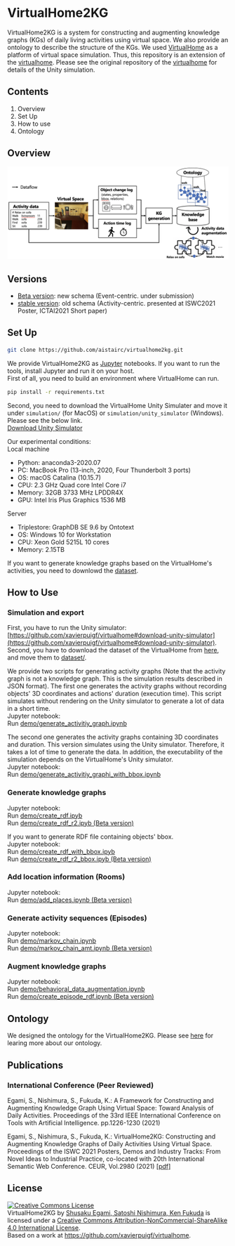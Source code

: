 # VirtualHome2KG
VirtualHome2KG is a system for constructing and augmenting knowledge graphs (KGs) of daily living activities using virtual space. We also provide an ontology to describe the structure of the KGs.
We used [VirtualHome](http://virtual-home.org/) as a platform of virtual space simulation. Thus, this repository is an extension of the [virtualhome](https://github.com/xavierpuigf/virtualhome).
Please see the original repository of the [virtualhome](https://github.com/xavierpuigf/virtualhome) for details of the Unity simulation. 

## Contents
1. Overview
2. Set Up
3. How to use
4. Ontology
<!--5. Knowledge graphs-->

## Overview

![overview](image/overview.png "Overview of VirtualHome2KG")

## Versions
- [Beta version](https://github.com/aistairc/VirtualHome2KG/):  new schema (Event-centric. under submission)  
- [stable version](https://github.com/aistairc/VirtualHome2KG/tree/bcfa5b7b06af046c70d7d41c454ad7f9610ecbd2): old schema (Activity-centric. presented at ISWC2021 Poster, ICTAI2021 Short paper)

## Set Up

```bash
git clone https://github.com/aistairc/virtualhome2kg.git
```
We provide VirtualHome2KG as [Jupyter](https://jupyter.org/) notebooks. If you want to run the tools, install Jupyter and run it on your host.
<br/>
First of all, you need to build an environment where VirtualHome can run.
```bash
pip install -r requirements.txt
```
Second, you need to download the VirtualHome Unity Simulater and move it under `simulation/` (for MacOS) or `simulation/unity_simulator` (Windows).  
Please see the below link.  
[Download Unity Simulator
](https://github.com/xavierpuigf/virtualhome/blob/master/README.md#download-unity-simulator)  

Our experimental conditions:  
Local machine  
- Python: anaconda3-2020.07
- PC: MacBook Pro (13-inch, 2020, Four Thunderbolt 3 ports)
- OS: macOS Catalina (10.15.7)
- CPU: 2.3 GHz Quad core Intel Core i7
- Memory: 32GB 3733 MHz LPDDR4X
- GPU: Intel Iris Plus Graphics 1536 MB
  
Server  
- Triplestore: GraphDB SE 9.6 by Ontotext
- OS: Windows 10 for Workstation
- CPU: Xeon Gold 5215L 10 cores
- Memory: 2.15TB
  
If you want to generate knowledge graphs based on the VirtualHome's activities, you need to downlowd the [dataset](https://github.com/xavierpuigf/virtualhome/tree/master/simulation#dataset).

## How to Use

### Simulation and export
First, you have to run the Unity simulator: [https://github.com/xavierpuigf/virtualhome#download-unity-simulator](https://github.com/xavierpuigf/virtualhome#download-unity-simulator).  
Second, you have to download the dataset of the VirtualHome from [here](http://virtual-home.org/release/programs/programs_processed_precond_nograb_morepreconds.zip), and move them to [dataset/](dataset/).  
<!--Script:  
```bash
cd scripts
python simulation_export.py [activity class (e.g., HygieneStyling, BedTimeSleep, and EatingDrinking)]
```-->
We provide two scripts for generating activity graphs (Note that the activity graph is not a knowledge graph. This is the simulation results described in JSON format).
The first one generates the activity graphs without recording objects' 3D coordinates and actions' duration (execution time). This script simulates without rendering on the Unity simulator to generate a lot of data in a short time.  
Jupyter notebook:  
Run [demo/generate_activitiy_graph.ipynb](demo/generate_activity_graph.ipynb)
  
The second one generates the activity graphs containing 3D coordinates and duration. This version simulates using the Unity simulator. Therefore, it takes a lot of time to generate the data. In addition, the executability of the simulation depends on the VirtualHome's Unity simulator.  
Jupyter notebook:  
Run [demo/generate_activitiy_graphi_with_bbox.ipynb](demo/generate_activity_graph_with_bbox.ipynb)
### Generate knowledge graphs
<!--Script:  
```bash
cd scripts
python create_rdf.py [activity name (folder name of the simulation results)]
```-->
Jupyter notebook:  
Run [demo/create_rdf.ipyb](demo/create_rdf.ipynb)  
Run [demo/create_rdf_r2.ipyb (Beta version)](demo/create_rdf_r2.ipynb)
  
If you want to generate RDF file containing objects' bbox.  
Jupyter notebook:  
Run [demo/create_rdf_with_bbox.ipyb](demo/create_rdf_with_bbox.ipynb)  
Run [demo/create_rdf_r2_bbox.ipyb (Beta version)](demo/create_rdf_r2_bbox.ipynb)

### Add location information (Rooms)
Jupyter notebook:   
Run [demo/add_places.ipynb (Beta version)](demo/add_places.ipynb)

### Generate activity sequences (Episodes)
<!--Script:  
```bash
cd scripts
python markov_chain.py
```-->
Jupyter notebook:  
Run [demo/markov_chain.ipynb](demo/markov_chain.ipynb)  
Run [demo/markov_chain_amt.ipynb (Beta version)](demo/markov_chain_amt.ipynb)

### Augment knowledge graphs
<!--```bash
cd scripts
python behavioral_data_augmentation.py
```-->
Jupyter notebook:  
Run [demo/behavioral_data_augmentation.ipynb](demo/behavioral_data_augmentation.ipynb)  
Run [demo/create_episode_rdf.ipynb (Beta version)](demo/create_episode_rdf.ipynb)

## Ontology
We designed the ontology for the VirtualHome2KG. Please see [here](ontology) for learing more about our ontology.

## Publications
### International Conference (Peer Reviewed)

Egami, S., Nishimura, S., Fukuda, K.: A Framework for Constructing and Augmenting Knowledge Graph Using Virtual Space: Toward Analysis of Daily Activities. Proceedings of the 33rd IEEE International Conference on Tools with Artificial Intelligence. pp.1226-1230 (2021)

Egami, S., Nishimura, S., Fukuda, K.: VirtualHome2KG: Constructing and Augmenting Knowledge Graphs of Daily Activities Using Virtual Space. Proceedings of the ISWC 2021 Posters, Demos and Industry Tracks: From Novel Ideas to Industrial Practice, co-located with 20th International Semantic Web Conference. CEUR, Vol.2980 (2021) [[pdf]](http://ceur-ws.org/Vol-2980/paper381.pdf)

## License

<a rel="license" href="http://creativecommons.org/licenses/by-nc-sa/4.0/"><img alt="Creative Commons License" style="border-width:0" src="https://i.creativecommons.org/l/by-nc-sa/4.0/88x31.png" /></a><br /><span xmlns:dct="http://purl.org/dc/terms/" property="dct:title">VirtualHome2KG</span> by <a xmlns:cc="http://creativecommons.org/ns#" href="https://github.com/aistairc/virtualhome2kg/" property="cc:attributionName" rel="cc:attributionURL">Shusaku Egami, Satoshi Nishimura, Ken Fukuda</a> is licensed under a <a rel="license" href="http://creativecommons.org/licenses/by-nc-sa/4.0/">Creative Commons Attribution-NonCommercial-ShareAlike 4.0 International License</a>.<br />Based on a work at <a xmlns:dct="http://purl.org/dc/terms/" href="https://github.com/xavierpuigf/virtualhome" rel="dct:source">https://github.com/xavierpuigf/virtualhome</a>.

